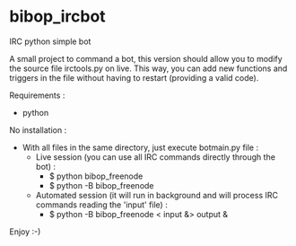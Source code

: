 # bibop_ircbot
IRC python simple bot 

A small project to command a bot, this version should allow you to modify the source file irctools.py on live.
This way, you can add new functions and triggers in the file without having to restart (providing a valid code).

Requirements : 
- python

No installation : 
- With all files in the same directory, just execute botmain.py file :
  - Live session (you can use all IRC commands directly through the bot) :
      - $ python bibop_freenode
      - $ python -B bibop_freenode
  - Automated session (it will run in background and will process IRC commands reading the 'input' file) :
      - $ python -B bibop_freenode < input &> output &

Enjoy :-)
